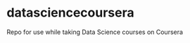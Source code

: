 datasciencecoursera
===================

Repo for use while taking Data Science courses on Coursera
